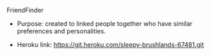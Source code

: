 FriendFinder

* Purpose: created to linked people together who have similar preferences and personalities.

* Heroku link: https://git.heroku.com/sleepy-brushlands-67481.git

